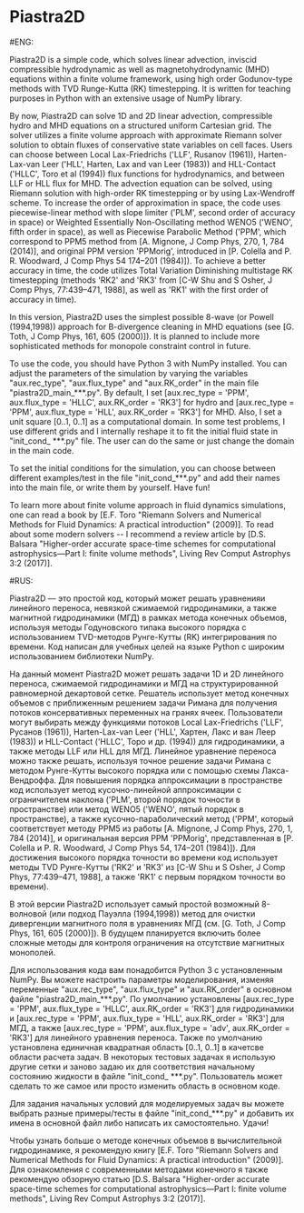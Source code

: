 # Piastra2D

#ENG:

Piastra2D is a simple code, which solves linear advection, inviscid compressible hydrodynamic as well as magnetohydrodynamic (MHD) equations within a finite volume framework, using high order Godunov-type methods with TVD Runge-Kutta (RK) timestepping. It is written for teaching purposes in Python with an extensive usage of NumPy library.

By now, Piastra2D can solve 1D and 2D linear advection, compressible hydro and MHD equations on a structured uniform Cartesian grid. The solver utilizes a finite volume approach with approximate Riemann solver solution to obtain fluxes of conservative state variables on cell faces. Users can choose between Local Lax-Friedrichs ('LLF', Rusanov (1961)), Harten-Lax-van Leer ('HLL', Harten, Lax and van Leer (1983)) and HLL-Contact ('HLLC', Toro et al (1994)) flux functions for hydrodynamics, and between LLF or HLL flux for MHD. The advection equation can be solved, using Riemann solution with high-order RK timestepping or by using Lax-Wendroff scheme. To increase the order of approximation in space, the code uses piecewise-linear method with slope limiter ('PLM', second order of accuracy in space) or Weighted Essentially Non-Oscillating method WENO5 ('WENO', fifth order in space), as well as Piecewise Parabolic Method ('PPM', which correspond to PPM5 method from [A. Mignone, J Comp Phys, 270, 1, 784 (2014)], and original PPM version 'PPMorig', introduced in [P. Colella and P. R. Woodward, J Comp Phys 54  174–201 (1984)]). To achieve a better accuracy in time, the code utilizes Total Variation Diminishing multistage RK timestepping (methods 'RK2' and 'RK3' from [C-W Shu and S Osher, J Comp Phys, 77:439–471, 1988], as well as 'RK1' with the first order of accuracy in time).

In this version, Piastra2D uses the simplest possible 8-wave (or Powell (1994,1998)) approach for B-divergence cleaning in MHD equations (see [G. Toth, J Comp Phys, 161, 605 (2000)]). It is planned to include more sophisticated methods for monopole constraint control in future. 

To use the code, you should have Python 3 with NumPy installed. You can adjust the parameters of the simulation by varying the variables "aux.rec_type", "aux.flux_type" and "aux.RK_order" in the main file "piastra2D_main_***.py".
By default, I set [aux.rec_type = 'PPM', aux.flux_type = 'HLLC', aux.RK_order = 'RK3'] for hydro and [aux.rec_type = 'PPM', aux.flux_type = 'HLL', aux.RK_order = 'RK3'] for MHD. Also, I set a unit square [0..1, 0..1] as a computational domain. In some test problems, I use different grids and I internally reshape it to fit the initial fluid state in "init_cond_ ***.py" file. The user can do the same or just change the domain in the main code.

To set the initial conditions for the simulation, you can choose between different examples/test in the file "init_cond_***.py" and add their names into the main file, or write them by yourself. Have fun!

To learn more about finite volume approach in fluid dynamics simulations, one can read a book by [E.F. Toro "Riemann Solvers and Numerical Methods for Fluid Dynamics: A practical introduction" (2009)].
To read about some modern solvers -- I recommend a review article by [D.S. Balsara "Higher-order accurate space-time schemes for computational astrophysics—Part I: finite volume methods", Living Rev Comput Astrophys 3:2 (2017)].


#RUS:

Piastra2D — это простой код, который может решать уравненияи линейного переноса, невязкой сжимаемой гидродинамики, а также магнитной гидродинамики (МГД) в рамках метода конечных объемов, используя методы Годуновского типака высокого порядка с использованием TVD-методов Рунге-Кутты (RK) интегрирования по времени. Код написан для учебных целей на языке Python с широким использованием библиотеки NumPy.

На данный момент Piastra2D может решать задачи 1D и 2D линейного переноса, сжимаемой гидродинамики и МГД на структурированной равномерной декартовой сетке. Решатель использует метод конечных объемов с приближенным решением задачи Римана для получения потоков консервативных переменных на гранях ячеек. Пользователи могут выбирать между функциями потоков Local Lax-Friedrichs ('LLF', Русанов (1961)), Harten-Lax-van Leer ('HLL', Хартен, Лакс и ван Леер (1983)) и HLL-Contact ('HLLC', Торо и др. (1994)) для гидродинамики, а также методы LLF или HLL для МГД. Линейное уравнение переноса можно также решать, используя точное решение задачи Римана с методом Рунге-Кутты высокого порядка или с помощью схемы Лакса-Вендроффа. Для повышения порядка аппроксимации в пространстве код использует метод кусочно-линейной аппроксимации с ограничителем наклона ('PLM', второй порядок точности в пространстве) или метод WENO5 ('WENO', пятый порядок в пространстве), а также кусочно-параболический метод ('PPM', который соответствует методу PPM5 из работы [A. Mignone, J Comp Phys, 270, 1, 784 (2014)], и оригинальная версия PPM 'PPMorig', представленная в [P. Colella и P. R. Woodward, J Comp Phys 54, 174–201 (1984)]). Для достижения высокого порядка точности во времени код использует методы TVD Рунге-Кутты ('RK2' и 'RK3' из [C-W Shu и S Osher, J Comp Phys, 77:439–471, 1988], а также 'RK1' с первым порядком точности во времени).

В этой версии Piastra2D использует самый простой возможный 8-волновой (или подход Пауэлла (1994,1998)) метод для очистки дивергенции магнитного поля в уравнениях МГД (см. [G. Toth, J Comp Phys, 161, 605 (2000)]). В будущем планируется включить более сложные методы для контроля ограничения на отсутствие магнитных монополей.

Для использования кода вам понадобится Python 3 с установленным NumPy. Вы можете настроить параметры моделирования, изменяя переменные "aux.rec_type", "aux.flux_type" и "aux.RK_order" в основном файле "piastra2D_main_***.py". По умолчанию установлены [aux.rec_type = 'PPM', aux.flux_type = 'HLLC', aux.RK_order = 'RK3'] для гидродинамики и [aux.rec_type = 'PPM', aux.flux_type = 'HLL', aux.RK_order = 'RK3'] для МГД, а также [aux.rec_type = 'PPM', aux.flux_type = 'adv', aux.RK_order = 'RK3'] для линейного уравнения переноса. Также по умолчанию установлена единичная квадратная область [0..1, 0..1] в качетсве области расчета задач. В некоторых тестовых задачах я использую другие сетки и заново задаю их для соответствия начальному состоянию жидкости в файле "init_cond_ ***.py". Пользователь может сделать то же самое или просто изменить область в основном коде.

Для задания начальных условий для моделируемых задач вы можете выбрать разные примеры/тесты в файле "init_cond_***.py" и добавить их имена в основной файл либо написать их самостоятельно. Удачи!

Чтобы узнать больше о методе конечных объемов в вычислительной гидродинамике, я рекомендую книгу [E.F. Toro "Riemann Solvers and Numerical Methods for Fluid Dynamics: A practical introduction" (2009)]. 
Для ознакомления с современными методами конечного я также рекомендую обзорную статью [D.S. Balsara "Higher-order accurate space-time schemes for computational astrophysics—Part I: finite volume methods", Living Rev Comput Astrophys 3:2 (2017)].


